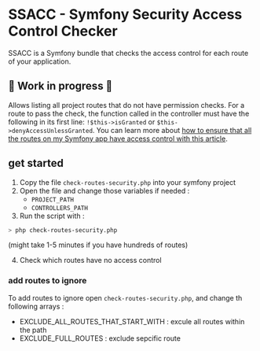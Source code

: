 # SSACC - Symfony Security Access Control Checker

SSACC is a Symfony bundle that checks the access control for each route of your application.

## 🚧 Work in progress 🚧

Allows listing all project routes that do not have permission checks.
For a route to pass the check, the function called in the controller must have the following in its first line:
 `!$this->isGranted` or `$this->denyAccessUnlessGranted`.
 You can learn more about [how to ensure that all the routes on my Symfony app have access control with this article]().

## get started
1. Copy the file `check-routes-security.php` into your symfony project
2. Open the file and change those variables if needed :
   - `PROJECT_PATH`
   - `CONTROLLERS_PATH`
3. Run the script with :
```bash
> php check-routes-security.php
```
(might take 1-5 minutes if you have hundreds of routes)  

4. Check which routes have no access control

### add routes to ignore
To add routes to ignore open `check-routes-security.php`, and change th following arrays :
- EXCLUDE_ALL_ROUTES_THAT_START_WITH : excule all routes within the path
- EXCLUDE_FULL_ROUTES : exclude sepcific route
